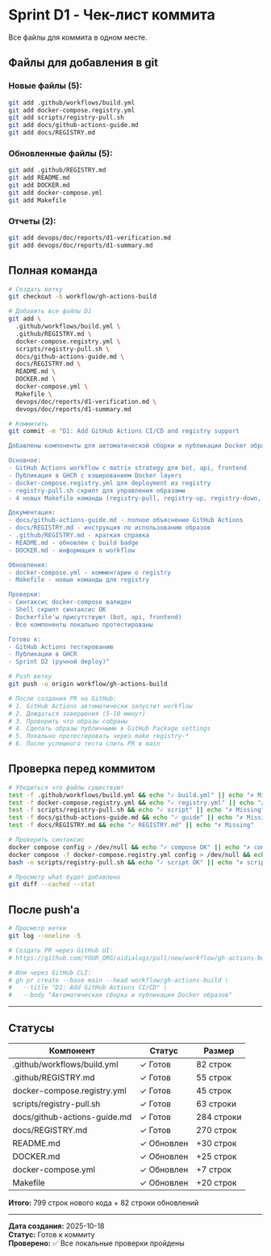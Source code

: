 # Sprint D1 - Чек-лист коммита

Все файлы для коммита в одном месте.

## Файлы для добавления в git

### Новые файлы (5):
```bash
git add .github/workflows/build.yml
git add docker-compose.registry.yml
git add scripts/registry-pull.sh
git add docs/github-actions-guide.md
git add docs/REGISTRY.md
```

### Обновленные файлы (5):
```bash
git add .github/REGISTRY.md
git add README.md
git add DOCKER.md
git add docker-compose.yml
git add Makefile
```

### Отчеты (2):
```bash
git add devops/doc/reports/d1-verification.md
git add devops/doc/reports/d1-summary.md
```

## Полная команда

```bash
# Создать ветку
git checkout -b workflow/gh-actions-build

# Добавить все файлы D1
git add \
  .github/workflows/build.yml \
  .github/REGISTRY.md \
  docker-compose.registry.yml \
  scripts/registry-pull.sh \
  docs/github-actions-guide.md \
  docs/REGISTRY.md \
  README.md \
  DOCKER.md \
  docker-compose.yml \
  Makefile \
  devops/doc/reports/d1-verification.md \
  devops/doc/reports/d1-summary.md

# Коммитить
git commit -m "D1: Add GitHub Actions CI/CD and registry support

Добавлены компоненты для автоматической сборки и публикации Docker образов:

Основное:
- GitHub Actions workflow с matrix strategy для bot, api, frontend
- Публикация в GHCR с кэшированием Docker layers
- docker-compose.registry.yml для deployment из registry
- registry-pull.sh скрипт для управления образами
- 4 новых Makefile команды (registry-pull, registry-up, registry-down, registry-logs)

Документация:
- docs/github-actions-guide.md - полное объяснение GitHub Actions
- docs/REGISTRY.md - инструкция по использованию образов
- .github/REGISTRY.md - краткая справка
- README.md - обновлен с build badge
- DOCKER.md - информация о workflow

Обновления:
- docker-compose.yml - комментарии о registry
- Makefile - новые команды для registry

Проверки:
- Синтаксис docker-compose валиден
- Shell скрипт синтаксис OK
- Dockerfile'ы присутствуют (bot, api, frontend)
- Все компоненты локально протестированы

Готово к:
- GitHub Actions тестированию
- Публикации в GHCR
- Sprint D2 (ручной deploy)"

# Push ветку
git push -u origin workflow/gh-actions-build

# После создания PR на GitHub:
# 1. GitHub Actions автоматически запустит workflow
# 2. Дождаться завершения (5-10 минут)
# 3. Проверить что образы собраны
# 4. Сделать образы публичными в GitHub Package settings
# 5. Локально протестировать через make registry-*
# 6. После успешного теста слить PR в main
```

## Проверка перед коммитом

```bash
# Убедиться что файлы существуют
test -f .github/workflows/build.yml && echo "✓ build.yml" || echo "✗ Missing"
test -f docker-compose.registry.yml && echo "✓ registry.yml" || echo "✗ Missing"
test -f scripts/registry-pull.sh && echo "✓ script" || echo "✗ Missing"
test -f docs/github-actions-guide.md && echo "✓ guide" || echo "✗ Missing"
test -f docs/REGISTRY.md && echo "✓ REGISTRY.md" || echo "✗ Missing"

# Проверить синтаксис
docker compose config > /dev/null && echo "✓ compose OK" || echo "✗ compose ERROR"
docker compose -f docker-compose.registry.yml config > /dev/null && echo "✓ registry.yml OK" || echo "✗ registry.yml ERROR"
bash -n scripts/registry-pull.sh && echo "✓ script OK" || echo "✗ script ERROR"

# Просмотр what будет добавлено
git diff --cached --stat
```

## После push'а

```bash
# Просмотр ветки
git log --oneline -5

# Создать PR через GitHub UI:
# https://github.com/YOUR_ORG/aidialogs/pull/new/workflow/gh-actions-build

# Или через GitHub CLI:
# gh pr create --base main --head workflow/gh-actions-build \
#   --title "D1: Add GitHub Actions CI/CD" \
#   --body "Автоматическая сборка и публикация Docker образов"
```

---

## Статусы

| Компонент | Статус | Размер |
|-----------|--------|--------|
| .github/workflows/build.yml | ✓ Готов | 82 строк |
| .github/REGISTRY.md | ✓ Готов | 55 строк |
| docker-compose.registry.yml | ✓ Готов | 45 строк |
| scripts/registry-pull.sh | ✓ Готов | 63 строки |
| docs/github-actions-guide.md | ✓ Готов | 284 строки |
| docs/REGISTRY.md | ✓ Готов | 270 строк |
| README.md | ✓ Обновлен | +30 строк |
| DOCKER.md | ✓ Обновлен | +25 строк |
| docker-compose.yml | ✓ Обновлен | +7 строк |
| Makefile | ✓ Обновлен | +20 строк |

**Итого:** 799 строк нового кода + 82 строки обновлений

---

**Дата создания:** 2025-10-18  
**Статус:** Готов к коммиту  
**Проверено:** ✅ Все локальные проверки пройдены
